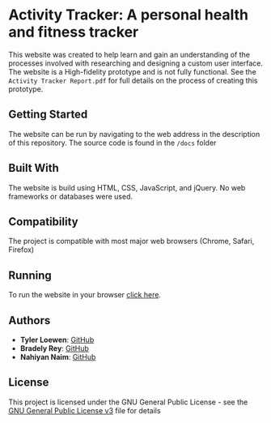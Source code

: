 # Activity Tracker: A personal health and fitness tracker

This website was created to help learn and gain an understanding of the processes involved with researching and designing a custom user interface. The website is a High-fidelity prototype and is not fully functional. See the `Activity Tracker Report.pdf` for full details on the process of creating this prototype.

## Getting Started

The website can be run by navigating to the web address in the description of this repository. The source code is found in the `/docs` folder

## Built With

The website is build using HTML, CSS, JavaScript, and jQuery. No web frameworks or databases were used.

## Compatibility

The project is compatible with most major web browsers (Chrome, Safari, Firefox)

## Running

To run the website in your browser [click here](https://tylerloewen.me/Health-and-Activity-Tracker/).

## Authors

* **Tyler Loewen**: [GitHub](https://github.com/TylerLoewen)
* **Bradely Rey**: [GitHub](https://github.com/bradleyrrr)
* **Nahiyan Naim**: [GitHub](https://github.com/nahiyannaim)

## License

This project is licensed under the GNU General Public License - see the [GNU General Public License v3](GNU\sGeneral\sPublic\sLicense\sv3.txt) file for details
